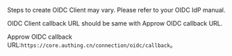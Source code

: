 <IntegrationDetailCard title="Create OIDC Client in IdP">

Steps to create OIDC Client may vary. Please refer to your OIDC IdP manual.

OIDC Client callback URL should be same with Approw OIDC callback URL.

Approw OIDC callback URL:`https://core.authing.cn/connection/oidc/callback`。

</IntegrationDetailCard>